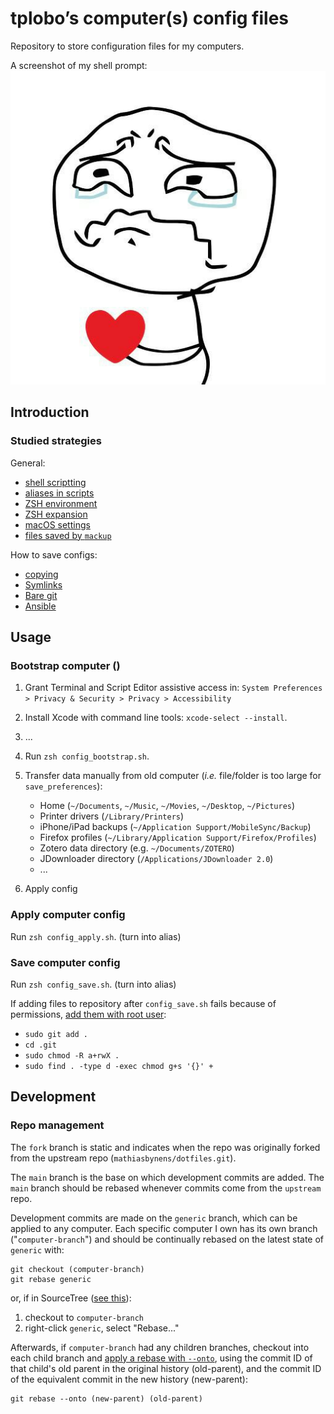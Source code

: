 # tplobo’s computer(s) config files

Repository to store configuration files for my computers.

A screenshot of my shell prompt:
![Screenshot of my shell prompt](images/sorry.jpg)

## Introduction

### Studied strategies

General:

- [shell scriptting](https://gist.github.com/mrichman/f5c0c6f0c0873392c719265dfd209e12)
- [aliases in scripts](https://unix.stackexchange.com/questions/1496/why-doesnt-my-bash-script-recognize-aliases)
- [ZSH environment](https://apple.stackexchange.com/questions/388622/zsh-zprofile-zshrc-zlogin-what-goes-where)
- [ZSH expansion](https://thevaluable.dev/zsh-expansion-guide-example/)
- [macOS settings](https://github.com/tiiiecherle/osx_install_config)
- [files saved by `mackup`](https://github.com/lra/mackup)

How to save configs:

- [copying](https://github.com/mathiasbynens/dotfiles)
- [Symlinks](https://www.youtube.com/watch?v=r_MpUP6aKiQ)
- [Bare git](https://www.atlassian.com/git/tutorials/dotfiles)
- [Ansible](https://www.youtube.com/watch?v=hPPIScBt4Gw)

## Usage

### Bootstrap computer ()

1. Grant Terminal and Script Editor assistive access in:
   `System Preferences > Privacy & Security > Privacy > Accessibility`

2. Install Xcode with command line tools: `xcode-select --install`.

3. ...

4. Run `zsh config_bootstrap.sh`.

5. Transfer data manually from old computer (_i.e._ file/folder is too
   large for `save_preferences`):

   - Home (`~/Documents`, `~/Music`, `~/Movies`, `~/Desktop`, `~/Pictures`)
   - Printer drivers (`/Library/Printers`)
   - iPhone/iPad backups (`~/Application Support/MobileSync/Backup`)
   - Firefox profiles (`~/Library/Application Support/Firefox/Profiles`)
   - Zotero data directory (e.g. `~/Documents/ZOTERO`)
   - JDownloader directory (`/Applications/JDownloader 2.0`)
   - ...

6. Apply config

### Apply computer config

Run `zsh config_apply.sh`. (turn into alias)

### Save computer config

Run `zsh config_save.sh`. (turn into alias)

If adding files to repository after `config_save.sh` fails because of
permissions, [add them with root user](https://stackoverflow.com/questions/6448242/git-push-error-insufficient-permission-for-adding-an-object-to-repository-datab):

- `sudo git add .`
- `cd .git`
- `sudo chmod -R a+rwX .`
- `sudo find . -type d -exec chmod g+s '{}' +`

## Development

### Repo management

The `fork` branch is static and indicates when the repo was originally forked
from the upstream repo (`mathiasbynens/dotfiles.git`).

The `main` branch is the base on which development commits are added. The
`main` branch should be rebased whenever commits come from the `upstream` repo.

Development commits are made on the `generic` branch, which can be applied to
any computer.
Each specific computer I own has its own branch ("`computer-branch`") and
should be continually rebased on the latest state of `generic` with:

```
git checkout (computer-branch)
git rebase generic
```

or, if in SourceTree ([see this](https://stackoverflow.com/questions/39928132/git-rebase-using-sourcetree)):

1. checkout to `computer-branch`
2. right-click `generic`, select "Rebase..."

Afterwards, if `computer-branch` had any children branches, checkout into each
child branch and [apply a rebase with `--onto`](https://stackoverflow.com/questions/45153926/git-rebase-and-children-branches), using the commit ID of that child's old
parent in the original history (old-parent), and the commit ID of the
equivalent commit in the new history (new-parent):

```
git rebase --onto (new-parent) (old-parent)
```
